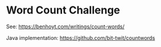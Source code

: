 # Word Count Challenge

See: https://benhoyt.com/writings/count-words/

Java implementation: https://github.com/bit-twit/countwords

